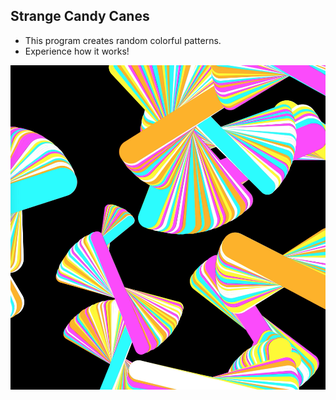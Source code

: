 ## Strange Candy Canes
* This program creates random colorful patterns.
* Experience how it works!

![alt text](https://github.com/heylimlim/Interaction-Logic-SVA/blob/master/4th%20week_Turtle/candy_img.png)
